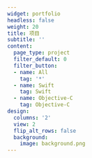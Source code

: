 ```yaml
---
widget: portfolio
headless: false
weight: 20
title: 项目
subtitle: ''
content:
  page_type: project
  filter_default: 0
  filter_button:
  - name: All
    tag: '*'
  - name: Swift
    tag: Swift
  - name: Objective-C
    tag: Objective-C
design:
  columns: '2'
  view: 2
  flip_alt_rows: false
  background:
    image: background.png
---
```

